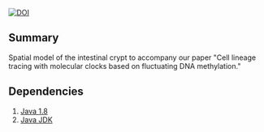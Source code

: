 [![DOI](https://zenodo.org/badge/DOI/10.5281/zenodo.5348356.svg)](https://doi.org/10.5281/zenodo.5348356)

## Summary

Spatial model of the intestinal crypt to accompany our paper "Cell lineage tracing with molecular clocks based on fluctuating DNA methylation."

## Dependencies

1. [Java 1.8](https://www.java.com/en/download/manual.jsp)
2. [Java JDK](https://www.oracle.com/java/technologies/javase-downloads.html)

